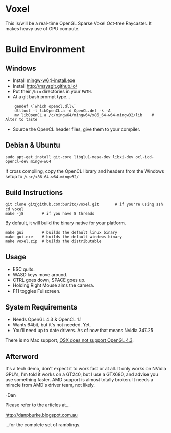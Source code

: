 Voxel
=====
This is/will be a real-time OpenGL Sparse Voxel Oct-tree Raycaster.
It makes heavy use of GPU compute.

Build Environment
=================
Windows
-------
* Install [mingw-w64-install.exe](http://sourceforge.net/projects/mingw-w64/files/)
* Install http://msysgit.github.io/
* Put their ``/bin`` directories in your ``PATH``.
* At a git bash prompt type...
```
    gendef \`which opencl.dll\`
    dlltool -l libOpenCL.a -d OpenCL.def -k -A
    mv libOpenCL.a /c/mingw64/mingw64/x86_64-w64-mingw32/lib    # Alter to taste
```
* Source the OpenCL header files, give them to your compiler.

Debian & Ubuntu
---------------
    sudo apt-get install git-core libglu1-mesa-dev libxi-dev ocl-icd-opencl-dev mingw-w64 
If cross compiling, copy the OpenCL library and headers from the Windows setup to ``/usr/x86_64-w64-mingw32/``

Build Instructions
------------------
    git clone git@github.com:burito/voxel.git		# if you're using ssh
    cd voxel
    make -j8		# if you have 8 threads

By default, it will build the binary native for your platform.

    make gui		# builds the default linux binary
    make gui.exe	# builds the default windows binary
    make voxel.zip  # builds the distributable

Usage
-----
* ESC quits.
* WASD keys move around.
* CTRL goes down, SPACE goes up.
* Holding Right Mouse aims the camera.
* F11 toggles Fullscreen.

System Requirements
-------------------
* Needs OpenGL 4.3 & OpenCL 1.1
* Wants 64bit, but it's not needed. Yet.
* You'll need up to date drivers. As of now that means Nvidia 347.25

There is no Mac support, [OSX does not support OpenGL 4.3](https://developer.apple.com/graphicsimaging/opengl/capabilities/).

Afterword
---------
It's a tech demo, don't expect it to work fast or at all.
It only works on NVidia GPU's, I'm told it works on a GT240, but I
use a GTX680, and advise you use something faster. AMD support is almost totally
broken. It needs a miracle from AMD's driver team, not likely.

-Dan

Please refer to the articles at...

http://danpburke.blogspot.com.au

...for the complete set of ramblings.

